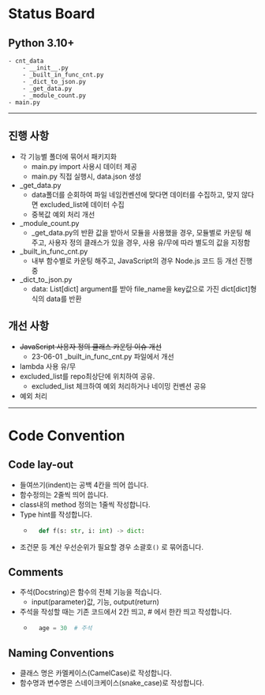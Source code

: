 # Status Board

## Python 3.10+

```
- cnt_data
    - __init__.py
    - _built_in_func_cnt.py
    - _dict_to_json.py
    - _get_data.py
    - _module_count.py
- main.py
```

---

## 진행 사항

- 각 기능별 폴더에 묶어서 패키지화
  - main.py import 사용시 데이터 제공
  - main.py 직접 실행시, data.json 생성
- \_get_data.py
  - data폴더를 순회하여 파일 네임컨벤션에 맞다면 데이터를 수집하고, 맞지 않다면 excluded_list에 데이터 수집
  - 중복값 예외 처리 개선
- \_module_count.py
  - \_get_data.py의 반환 값을 받아서 모듈을 사용했을 경우, 모듈별로 카운팅 해주고, 사용자 정의 클래스가 있을 경우, 사용 유/무에 따라 별도의 값을 지정함
- \_built_in_func_cnt.py
  - 내부 함수별로 카운팅 해주고, JavaScript의 경우 Node.js 코드 등 개선 진행중
- \_dict_to_json.py
  - data: List[dict] argument를 받아 file_name을 key값으로 가진 dict[dict]형식의 data를 반환

## 개선 사항

- ~~JavaScript 사용자 정의 클래스 카운팅 이슈 개선~~
  - 23-06-01 \_built_in_func_cnt.py 파일에서 개선
- lambda 사용 유/무
- excluded_list를 repo최상단에 위치하여 공유.
  - excluded_list 체크하여 예외 처리하거나 네이밍 컨벤션 공유
- 예외 처리

---

# Code Convention

## Code lay-out

- 들여쓰기(indent)는 공백 4칸을 띄어 씁니다.
- 함수정의는 2줄씩 띄어 씁니다.
- class내의 method 정의는 1줄씩 작성합니다.
- Type hint를 작성합니다.
  - ```py
      def f(s: str, i: int) -> dict:
    ```
- 조건문 등 계산 우선순위가 필요할 경우 소괄호`()` 로 묶어줍니다.

## Comments

- 주석(Docstring)은 함수의 전체 기능을 적습니다.
  - input(parameter)값, 기능, output(return)
- 주석을 작성할 때는 기존 코드에서 2칸 띄고, # 에서 한칸 띄고 작성합니다.
  - ```py
      age = 30  # 주석
    ```

## Naming Conventions

- 클래스 명은 카멜케이스(CamelCase)로 작성합니다.
- 함수명과 변수명은 스네이크케이스(snake_case)로 작성합니다.
